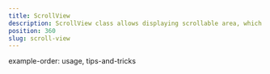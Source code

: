 ```yaml
---
title: ScrollView
description: ScrollView class allows displaying scrollable area, which has content that is larger than its bounds. The view enables changing its orientation(horizontal, vertical) via its orientation property and handling scroll event, which indicates if the user is scrolling the content.
position: 360
slug: scroll-view
---
```

example-order: usage, tips-and-tricks
